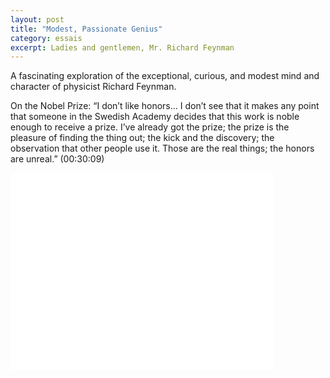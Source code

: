 ```yaml
---
layout: post
title: "Modest, Passionate Genius"
category: essais
excerpt: Ladies and gentlemen, Mr. Richard Feynman
---
```


A fascinating exploration of the exceptional, curious, and modest mind and character of physicist Richard Feynman.

On the Nobel Prize:
“I don’t like honors… I don’t see that it makes any point that someone in the Swedish Academy decides that this work is noble enough to receive a prize. I’ve already got the prize; the prize is the pleasure of finding the thing out; the kick and the discovery; the observation that other people use it. Those are the real things; the honors are unreal.” (00:30:09)

<iframe width="420" height="315" src="//www.youtube.com/embed/Fzg1CU8t9nw" frameborder="0"> </iframe>

<a href="https://plus.google.com/+VincentBarr0?rel=author"></a>